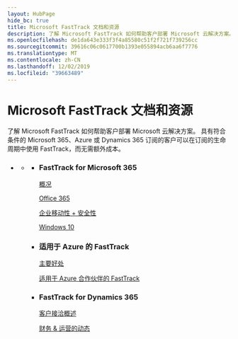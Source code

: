 ```yaml
---
layout: HubPage
hide_bc: true
title: Microsoft FastTrack 文档和资源
description: 了解 Microsoft FastTrack 如何帮助客户部署 Microsoft 云解决方案。 具有符合条件的 Microsoft 365、Azure 或 Dynamics 365 订阅的客户可以在订阅的生命周期中使用 FastTrack，而无需额外成本。
ms.openlocfilehash: de1da643e333f3f4a85580c51f2f721f739256cc
ms.sourcegitcommit: 39616c06c0617700b1393e055894acb6aa6f7776
ms.translationtype: MT
ms.contentlocale: zh-CN
ms.lasthandoff: 12/02/2019
ms.locfileid: "39663489"
---
```

<div id="main" class="v2">
    <div class="container">
        <h1>Microsoft FastTrack 文档和资源</h1>
        <p>了解 Microsoft FastTrack 如何帮助客户部署 Microsoft 云解决方案。 具有符合条件的 Microsoft 365、Azure 或 Dynamics 365 订阅的客户可以在订阅的生命周期中使用 FastTrack，而无需额外成本。</p>
        <p></p>
        <ul class="pivots">
            <li>
                <a href="#home"></a>
                <ul id="home">
                    <li>
                        <a href="#home-all"></a>
                        <ul id="home-all" class="cardsZ">
                            <li>
                                <div class="cardSize">
                                    <div class="cardPadding">
                                        <div class="card">
                                                <div class="cardText">
                                                <h3>FastTrack for Microsoft 365</h3>
                                                <p><a
                                                href="https://docs.microsoft.com/fasttrack/m365-fasttrack-benefit-overview">概况</a></p>
                                                <p><a href="https://docs.microsoft.com/fasttrack/O365-fasttrack-benefit-for-office-365">Office 365</a></p>
                                                <p><a href="https://docs.microsoft.com/enterprise-mobility-security/Solutions/enterprise-mobility-fasttrack-program">企业移动性 + 安全性</a></p>
                                                <p><a href="https://docs.microsoft.com/fasttrack/win-10-fasttrack-benefit-for-windows-10">Windows 10</a></p>
                                            </div>
                                        </div>
                                    </div>
                                </div>
                            </li>
                            <li>
                                <div class="cardSize">
                                    <div class="cardPadding">
                                        <div class="card">
                                            <div class="cardText">
                                                <h3>适用于 Azure 的 FastTrack</h3>
                                                <p><a href="https://azure.microsoft.com/programs/azure-fasttrack/?v=18.03">主要好处</a></p>
                                                <p><a href="https://azure.microsoft.com/programs/azure-fasttrack/partners/">适用于 Azure 合作伙伴的 FastTrack</a></p>
                                            </div>
                                        </div>
                                    </div>
                                </div>
                            </li>
                            <li>
                                <div class="cardSize">
                                    <div class="cardPadding">
                                        <div class="card">
                                            <div class="cardText">
                                                <h3>FastTrack for Dynamics 365</h3>
                                                <p><a href="https://docs.microsoft.com/dynamics365/get-started/fasttrack/customer-engagement/microsoft-fasttrack-dynamics-365">客户接洽概述</a></p>
                                                <p><a href="https://docs.microsoft.com/dynamics365/unified-operations/fin-and-ops/get-started/fasttrack-dynamics-365-overview">财务 & 运营的动态</a></p>
                                            </div>
                                        </div>
                                    </div>
                                </div>
                            </li>
                        </ul>
                    </li>
                </ul>
            </li>
        </ul>
    </div>
</div>